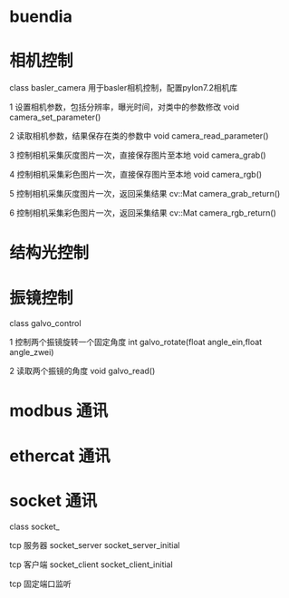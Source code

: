 # buendia

# 相机控制

class basler_camera 用于basler相机控制，配置pylon7.2相机库

1 设置相机参数，包括分辨率，曝光时间，对类中的参数修改
void camera_set_parameter()

2 读取相机参数，结果保存在类的参数中
void camera_read_parameter()

3 控制相机采集灰度图片一次，直接保存图片至本地
void camera_grab()

4 控制相机采集彩色图片一次，直接保存图片至本地
void camera_rgb()

5 控制相机采集灰度图片一次，返回采集结果
cv::Mat camera_grab_return()

6 控制相机采集彩色图片一次，返回采集结果
cv::Mat camera_rgb_return()

# 结构光控制


# 振镜控制

class galvo_control 

1 控制两个振镜旋转一个固定角度
int galvo_rotate(float angle_ein,float angle_zwei)

2 读取两个振镜的角度
void galvo_read()

# modbus 通讯



# ethercat 通讯


# socket 通讯

class socket_

tcp 服务器
socket_server
socket_server_initial

tcp 客户端
socket_client
socket_client_initial

tcp 固定端口监听


